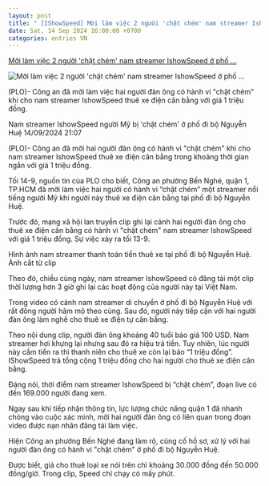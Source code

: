 ```yaml
---
layout: post
title: " [IShowSpeed] Mời làm việc 2 người 'chặt chém' nam streamer IshowSpeed ở phố ..."
date: Sat, 14 Sep 2024 16:00:00 +0700
categories: entries VN
---
```

[Mời làm việc 2 người 'chặt chém' nam streamer IshowSpeed ở phố ...](https://plo.vn/moi-lam-viec-2-nguoi-chat-chem-nam-streamer-ishowspeed-o-pho-di-bo-nguyen-hue-post810109.html)

![Mời làm việc 2 người 'chặt chém' nam streamer IshowSpeed ở phố ...](https://image.plo.vn/1200x630/Uploaded/2024/wpdhnwhnw/2024_09_14/moi-lam-viec-2-nguoi-chat-chem-nam-streamer-ishowspeed-o-pho-di-bo-nguyen-hue-1198.jpg.webp)

(PLO)- Công an đã mời làm việc hai người đàn ông có hành vi "chặt chém" khi cho nam streamer IshowSpeed thuê xe điện cân bằng với giá 1 triệu đồng.

Nam streamer IshowSpeed người Mỹ bị 'chặt chém' ở phố đi bộ Nguyễn Huệ 14/09/2024 21:07

(PLO)- Công an đã mời hai người đàn ông có hành vi "chặt chém" khi cho nam streamer IshowSpeed thuê xe điện cân bằng trong khoảng thời gian ngắn với giá 1 triệu đồng.

Tối 14-9, nguồn tin của PLO cho biết, Công an phường Bến Nghé, quận 1, TP.HCM đã mời làm việc hai người có hành vi “chặt chém” một streamer nổi tiếng người Mỹ khi người này thuê xe điện cân bằng tại phố đi bộ Nguyễn Huệ.

Trước đó, mạng xã hội lan truyền clip ghi lại cảnh hai người đàn ông cho thuê xe điện cân bằng có hành vi "chặt chém" nam streamer IshowSpeed với giá 1 triệu đồng. Sự việc xảy ra tối 13-9.

Hình ảnh nam streamer thanh toán tiền thuê xe tại phố đi bộ Nguyễn Huệ. Ảnh cắt từ clip

Theo đó, chiều cùng ngày, nam streamer IshowSpeed có đăng tải một clip thời lượng hơn 3 giờ ghi lại các hoạt động của người này tại Việt Nam.

Trong video có cảnh nam streamer di chuyển ở phố đi bộ Nguyễn Huệ với rất đông người hâm mộ theo cùng. Sau đó, người này tiếp cận với hai người đàn ông làm nghề cho thuê xe điện tự cân bằng.

Theo nội dung clip, người đàn ông khoảng 40 tuổi báo giá 100 USD. Nam streamer hơi khựng lại nhưng sau đó ra hiệu trả tiền. Tuy nhiên, lúc người này cầm tiền ra thì thanh niên cho thuê xe còn lại báo “1 triệu đồng”. IShowSpeed trả tổng cộng 1 triệu đồng cho hai người cho thuê xe điện cân bằng.

Đáng nói, thời điểm nam streamer IshowSpeed bị “chặt chém”, đoạn live có đến 169.000 người đang xem.

Ngay sau khi tiếp nhận thông tin, lực lượng chức năng quận 1 đã nhanh chóng vào cuộc xác minh, mời hai người đàn ông có liên quan trong đoạn video được nạn nhân đăng tải làm việc.

Hiện Công an phường Bến Nghé đang làm rõ, củng cố hồ sơ, xử lý với hai người đàn ông có hành vi "chặt chém" ở phố đi bộ Nguyễn Huệ.

Được biết, giá cho thuê loại xe nói trên chỉ khoảng 30.000 đồng đến 50.000 đồng/giờ. Trong clip, Speed chỉ chạy có mấy phút.


